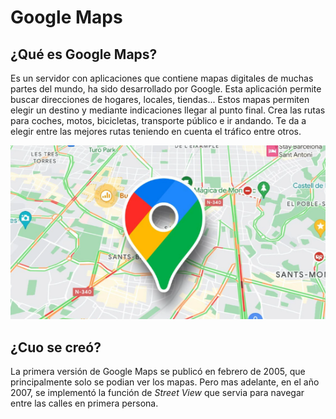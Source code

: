 # Google Maps

## ¿Qué es Google Maps?
Es un servidor con aplicaciones que contiene mapas digitales de muchas partes del mundo, ha sido desarrollado por Google. Esta aplicación permite buscar direcciones de hogares, locales, tiendas... Estos mapas permiten elegir un destino y mediante indicaciones llegar al punto final. Crea las rutas para coches, motos, bicicletas, transporte público e ir andando. Te da a elegir entre las mejores rutas teniendo en cuenta el tráfico entre otros.

![imagen](https://github.com/estebanantinolo/SMX2-M8UF1A1-HistoriaWeb-a-o-GoogleMaps-EstebanAnti-olo/blob/main/maps.png) 

## ¿Cuo se creó?
La primera versión de Google Maps se publicó en febrero de 2005, que principalmente solo se podian ver los mapas. Pero mas adelante, en el año 2007, se implementó la función de *Street View* que servia para navegar entre las calles en primera persona.